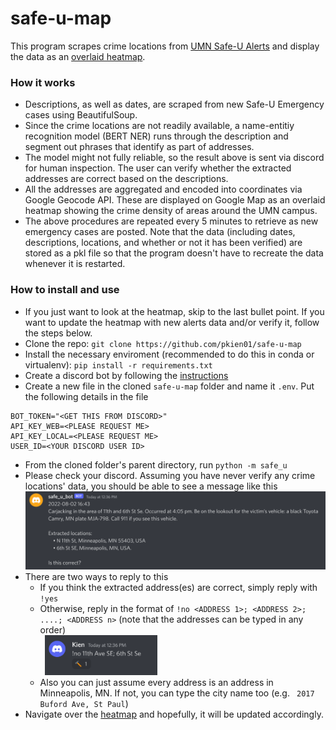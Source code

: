 # safe-u-map

This program scrapes crime locations from [UMN Safe-U Alerts](https://publicsafety.umn.edu/alerts) and display the data as an [overlaid heatmap](https://pkien01.github.io/map.html). 

### How it works
* Descriptions, as well as dates, are scraped from new Safe-U Emergency cases using BeautifulSoup.
* Since the crime locations are not readily available, a name-entitiy recognition model (BERT NER) runs through the description and segment out phrases that identify as part of addresses. 
* The model might not fully reliable, so the result above is sent via discord for human inspection. The user can verify whether the extracted addresses are correct based on the descriptions. 
* All the addresses are aggregated and encoded into coordinates via Google Geocode API. These are displayed on Google Map as an overlaid heatmap showing the crime density of areas around the UMN campus. 
* The above procedures are repeated every 5 minutes to retrieve as new emergency cases are posted. Note that the data (including dates, descriptions, locations, and whether or not it has been verified) are stored as a pkl file so that the program doesn't have to recreate the data whenever it is restarted.

### How to install and use
* If you just want to look at the heatmap, skip to the last bullet point. If you want to update the heatmap with new alerts data and/or verify it, follow the steps below.
* Clone the repo: ```git clone https://github.com/pkien01/safe-u-map```
* Install the necessary enviroment (recommended to do this in conda or virtualenv): ```pip install -r requirements.txt```
* Create a discord bot by following the [instructions](https://www.freecodecamp.org/news/create-a-discord-bot-with-python/)
* Create a new file in the cloned ```safe-u-map``` folder and name it ```.env```. Put the following details in the file

```bash:
BOT_TOKEN="<GET THIS FROM DISCORD>"
API_KEY_WEB=<PLEASE REQUEST ME>
API_KEY_LOCAL=<PLEASE REQUEST ME>
USER_ID=<YOUR DISCORD USER ID>
```
* From the cloned folder's parent directory, run ```python -m safe_u```
* Please check your discord. Assuming you have never verify any crime locations' data, you should be able to see a message like this
![](/sample_images/discord_question.png)
* There are two ways to reply to this
    * If you think the extracted address(es) are correct, simply reply with ```!yes```
    * Otherwise, reply in the format of ```!no <ADDRESS 1>; <ADDRESS 2>; ....; <ADDRESS n>``` (note that the addresses can be typed in any order) </br>
    &ensp;<img src="./sample_images/discord_answer_no.png" width="180" height="64"/>
    * Also you can just assume every address is an address in Minneapolis, MN. If not, you can type the city name too (e.g. ``` 2017 Buford Ave, St Paul```)
* Navigate over the [heatmap](https://pkien01.github.io/map.html) and hopefully, it will be updated accordingly.





